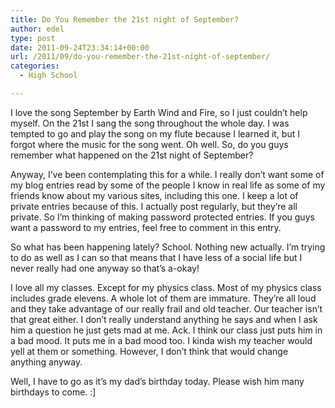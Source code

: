 ```yaml
---
title: Do You Remember the 21st night of September?
author: edel
type: post
date: 2011-09-24T23:34:14+00:00
url: /2011/09/do-you-remember-the-21st-night-of-september/
categories:
  - High School

---
```

I love the song September by Earth Wind and Fire, so I just couldn&#8217;t help myself. On the 21st I sang the song throughout the whole day. I was tempted to go and play the song on my flute because I learned it, but I forgot where the music for the song went. Oh well. So, do you guys remember what happened on the 21st night of September?

Anyway, I&#8217;ve been contemplating this for a while. I really don&#8217;t want some of my blog entries read by some of the people I know in real life as some of my friends know about my various sites, including this one. I keep a lot of private entries because of this. I actually post regularly, but they&#8217;re all private. So I&#8217;m thinking of making password protected entries. If you guys want a password to my entries, feel free to comment in this entry.

So what has been happening lately? School. Nothing new actually. I&#8217;m trying to do as well as I can so that means that I have less of a social life but I never really had one anyway so that&#8217;s a-okay!

I love all my classes. Except for my physics class. Most of my physics class includes grade elevens. A whole lot of them are immature. They&#8217;re all loud and they take advantage of our really frail and old teacher. Our teacher isn&#8217;t that great either. I don&#8217;t really understand anything he says and when I ask him a question he just gets mad at me. Ack. I think our class just puts him in a bad mood. It puts me in a bad mood too. I kinda wish my teacher would yell at them or something. However, I don&#8217;t think that would change anything anyway.

Well, I have to go as it&#8217;s my dad&#8217;s birthday today. Please wish him many birthdays to come. :]

<ol class="footnote">
</ol>
